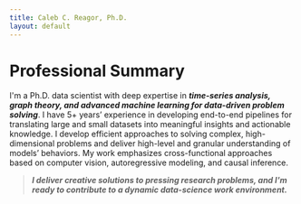 ```yaml
---
title: Caleb C. Reagor, Ph.D.
layout: default
---
```


# Professional Summary
I'm a Ph.D. data scientist with deep expertise in **_time-series analysis, graph theory, and advanced machine learning for data-driven problem solving_**. I have 5+ years’ experience in developing end-to-end pipelines for translating large and small datasets into meaningful insights and actionable knowledge. I develop efficient approaches to solving complex, high-dimensional problems and deliver high-level and granular understanding of models’ behaviors. My work emphasizes cross-functional approaches based on computer vision, autoregressive modeling, and causal inference.

> **_I deliver creative solutions to pressing research problems, and I'm ready to contribute to a dynamic data-science work environment._**

